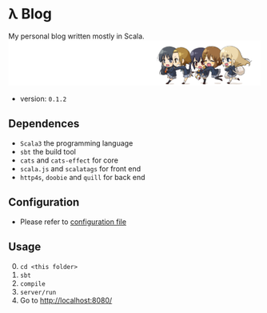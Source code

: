 # λ Blog
My personal blog written mostly in Scala.  
![k-on!](./img/k-on-q.png)  
- version: `0.1.2`

## Dependences
- `Scala3` the programming language
- `sbt` the build tool
- `cats` and `cats-effect` for core
- `scala.js` and `scalatags` for front end
- `http4s`, `doobie` and `quill` for back end


## Configuration
- Please refer to [configuration file](./doc/Configuration.md)

## Usage
0. `cd <this folder>`
1. `sbt`
2. `compile`
3. `server/run`
4. Go to [http://localhost:8080/](http://localhost:8080/)